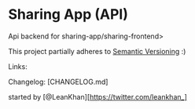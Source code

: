 # Sharing App (API)

Api backend for sharing-app/sharing-frontend>

This project partially adheres to [Semantic Versioning]("https://semver.org") :)

Links:

Changelog: [CHANGELOG.md]

started by [@LeanKhan][https://twitter.com/leankhan_]
